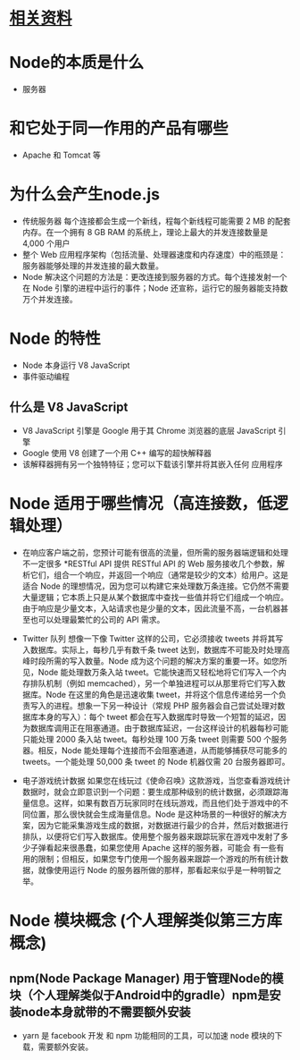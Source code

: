 # [相关资料](https://www.ibm.com/developerworks/cn/opensource/os-nodejs/)
# Node的本质是什么
* 服务器
# 和它处于同一作用的产品有哪些
*  Apache 和 Tomcat 等
# 为什么会产生node.js
* 传统服务器 每个连接都会生成一个新线，程每个新线程可能需要 2 MB 的配套内存。在一个拥有 8 GB RAM 的系统上，理论上最大的并发连接数量是 4,000 个用户
* 整个 Web 应用程序架构（包括流量、处理器速度和内存速度）中的瓶颈是：服务器能够处理的并发连接的最大数量。
* Node 解决这个问题的方法是：更改连接到服务器的方式。每个连接发射一个在 Node 引擎的进程中运行的事件；Node 还宣称，运行它的服务器能支持数万个并发连接。
# Node 的特性
* Node 本身运行 V8 JavaScript
* 事件驱动编程
## 什么是 V8 JavaScript
* V8 JavaScript 引擎是 Google 用于其 Chrome 浏览器的底层 JavaScript 引擎
* Google 使用 V8 创建了一个用 C++ 编写的超快解释器
* 该解释器拥有另一个独特特征；您可以下载该引擎并将其嵌入任何 应用程序
# Node 适用于哪些情况（高连接数，低逻辑处理）
* 在响应客户端之前，您预计可能有很高的流量，但所需的服务器端逻辑和处理不一定很多
*RESTful API
提供 RESTful API 的 Web 服务接收几个参数，解析它们，组合一个响应，并返回一个响应（通常是较少的文本）给用户。这是适合 Node 的理想情况，因为您可以构建它来处理数万条连接。它仍然不需要大量逻辑；它本质上只是从某个数据库中查找一些值并将它们组成一个响应。由于响应是少量文本，入站请求也是少量的文本，因此流量不高，一台机器甚至也可以处理最繁忙的公司的 API 需求。

* Twitter 队列
想像一下像 Twitter 这样的公司，它必须接收 tweets 并将其写入数据库。实际上，每秒几乎有数千条 tweet 达到，数据库不可能及时处理高峰时段所需的写入数量。Node 成为这个问题的解决方案的重要一环。如您所见，Node 能处理数万条入站 tweet。它能快速而又轻松地将它们写入一个内存排队机制（例如 memcached），另一个单独进程可以从那里将它们写入数据库。Node 在这里的角色是迅速收集 tweet，并将这个信息传递给另一个负责写入的进程。想象一下另一种设计（常规 PHP 服务器会自己尝试处理对数据库本身的写入）：每个 tweet 都会在写入数据库时导致一个短暂的延迟，因为数据库调用正在阻塞通道。由于数据库延迟，一台这样设计的机器每秒可能只能处理 2000 条入站 tweet。每秒处理 100 万条 tweet 则需要 500 个服务器。相反，Node 能处理每个连接而不会阻塞通道，从而能够捕获尽可能多的 tweets。一个能处理 50,000 条 tweet 的 Node 机器仅需 20 台服务器即可。

* 电子游戏统计数据
如果您在线玩过《使命召唤》这款游戏，当您查看游戏统计数据时，就会立即意识到一个问题：要生成那种级别的统计数据，必须跟踪海量信息。这样，如果有数百万玩家同时在线玩游戏，而且他们处于游戏中的不同位置，那么很快就会生成海量信息。Node 是这种场景的一种很好的解决方案，因为它能采集游戏生成的数据，对数据进行最少的合并，然后对数据进行排队，以便将它们写入数据库。使用整个服务器来跟踪玩家在游戏中发射了多少子弹看起来很愚蠢，如果您使用 Apache 这样的服务器，可能会 有一些有用的限制；但相反，如果您专门使用一个服务器来跟踪一个游戏的所有统计数据，就像使用运行 Node 的服务器所做的那样，那看起来似乎是一种明智之举。



# Node 模块概念 (个人理解类似第三方库概念)
## npm(Node Package Manager)  用于管理Node的模块（个人理解类似于Android中的gradle）npm是安装node本身就带的不需要额外安装
* yarn 是 facebook 开发 和 npm 功能相同的工具，可以加速 node 模块的下载，需要额外安装。
